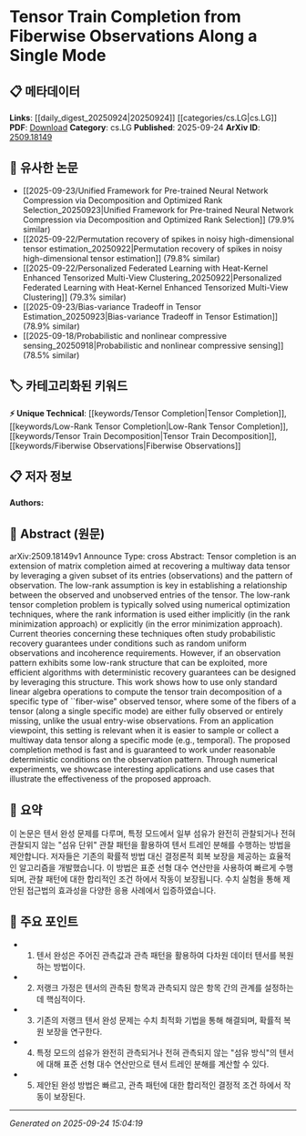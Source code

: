 <!-- KEYWORD_LINKING_METADATA:
{
  "processed_timestamp": "2025-09-24T15:04:19.877269",
  "vocabulary_version": "1.0",
  "selected_keywords": [
    "Tensor Completion",
    "Low-Rank Tensor Completion",
    "Tensor Train Decomposition",
    "Fiberwise Observations"
  ],
  "rejected_keywords": [],
  "similarity_scores": {
    "Tensor Completion": 0.75,
    "Low-Rank Tensor Completion": 0.78,
    "Tensor Train Decomposition": 0.77,
    "Fiberwise Observations": 0.8
  },
  "extraction_method": "AI_prompt_based",
  "budget_applied": true,
  "candidates_json": {
    "candidates": [
      {
        "surface": "Tensor Completion",
        "canonical": "Tensor Completion",
        "aliases": [
          "Tensor Recovery"
        ],
        "category": "unique_technical",
        "rationale": "This is a specific technique relevant to the paper's focus on recovering data tensors, providing a strong link to tensor-related research.",
        "novelty_score": 0.7,
        "connectivity_score": 0.65,
        "specificity_score": 0.8,
        "link_intent_score": 0.75
      },
      {
        "surface": "Low-Rank Tensor Completion",
        "canonical": "Low-Rank Tensor Completion",
        "aliases": [
          "Low-Rank Tensor Recovery"
        ],
        "category": "unique_technical",
        "rationale": "The concept is central to the paper's methodology, offering a precise connection to low-rank tensor studies.",
        "novelty_score": 0.8,
        "connectivity_score": 0.7,
        "specificity_score": 0.85,
        "link_intent_score": 0.78
      },
      {
        "surface": "Tensor Train Decomposition",
        "canonical": "Tensor Train Decomposition",
        "aliases": [
          "TT Decomposition"
        ],
        "category": "unique_technical",
        "rationale": "This decomposition method is crucial for the paper's proposed approach, linking to tensor decomposition techniques.",
        "novelty_score": 0.75,
        "connectivity_score": 0.68,
        "specificity_score": 0.82,
        "link_intent_score": 0.77
      },
      {
        "surface": "Fiberwise Observations",
        "canonical": "Fiberwise Observations",
        "aliases": [
          "Fiber-wise Observations"
        ],
        "category": "unique_technical",
        "rationale": "The paper introduces a novel observation pattern, which is key to its methodology, providing a unique link to observation strategies.",
        "novelty_score": 0.85,
        "connectivity_score": 0.6,
        "specificity_score": 0.9,
        "link_intent_score": 0.8
      }
    ],
    "ban_list_suggestions": [
      "method",
      "experiment",
      "performance",
      "numerical optimization"
    ]
  },
  "decisions": [
    {
      "candidate_surface": "Tensor Completion",
      "resolved_canonical": "Tensor Completion",
      "decision": "linked",
      "scores": {
        "novelty": 0.7,
        "connectivity": 0.65,
        "specificity": 0.8,
        "link_intent": 0.75
      }
    },
    {
      "candidate_surface": "Low-Rank Tensor Completion",
      "resolved_canonical": "Low-Rank Tensor Completion",
      "decision": "linked",
      "scores": {
        "novelty": 0.8,
        "connectivity": 0.7,
        "specificity": 0.85,
        "link_intent": 0.78
      }
    },
    {
      "candidate_surface": "Tensor Train Decomposition",
      "resolved_canonical": "Tensor Train Decomposition",
      "decision": "linked",
      "scores": {
        "novelty": 0.75,
        "connectivity": 0.68,
        "specificity": 0.82,
        "link_intent": 0.77
      }
    },
    {
      "candidate_surface": "Fiberwise Observations",
      "resolved_canonical": "Fiberwise Observations",
      "decision": "linked",
      "scores": {
        "novelty": 0.85,
        "connectivity": 0.6,
        "specificity": 0.9,
        "link_intent": 0.8
      }
    }
  ]
}
-->

# Tensor Train Completion from Fiberwise Observations Along a Single Mode

## 📋 메타데이터

**Links**: [[daily_digest_20250924|20250924]] [[categories/cs.LG|cs.LG]]
**PDF**: [Download](https://arxiv.org/pdf/2509.18149.pdf)
**Category**: cs.LG
**Published**: 2025-09-24
**ArXiv ID**: [2509.18149](https://arxiv.org/abs/2509.18149)

## 🔗 유사한 논문
- [[2025-09-23/Unified Framework for Pre-trained Neural Network Compression via Decomposition and Optimized Rank Selection_20250923|Unified Framework for Pre-trained Neural Network Compression via Decomposition and Optimized Rank Selection]] (79.9% similar)
- [[2025-09-22/Permutation recovery of spikes in noisy high-dimensional tensor estimation_20250922|Permutation recovery of spikes in noisy high-dimensional tensor estimation]] (79.8% similar)
- [[2025-09-22/Personalized Federated Learning with Heat-Kernel Enhanced Tensorized Multi-View Clustering_20250922|Personalized Federated Learning with Heat-Kernel Enhanced Tensorized Multi-View Clustering]] (79.3% similar)
- [[2025-09-23/Bias-variance Tradeoff in Tensor Estimation_20250923|Bias-variance Tradeoff in Tensor Estimation]] (78.9% similar)
- [[2025-09-18/Probabilistic and nonlinear compressive sensing_20250918|Probabilistic and nonlinear compressive sensing]] (78.5% similar)

## 🏷️ 카테고리화된 키워드
**⚡ Unique Technical**: [[keywords/Tensor Completion|Tensor Completion]], [[keywords/Low-Rank Tensor Completion|Low-Rank Tensor Completion]], [[keywords/Tensor Train Decomposition|Tensor Train Decomposition]], [[keywords/Fiberwise Observations|Fiberwise Observations]]

## 📋 저자 정보

**Authors:** 

## 📄 Abstract (원문)

arXiv:2509.18149v1 Announce Type: cross 
Abstract: Tensor completion is an extension of matrix completion aimed at recovering a multiway data tensor by leveraging a given subset of its entries (observations) and the pattern of observation. The low-rank assumption is key in establishing a relationship between the observed and unobserved entries of the tensor. The low-rank tensor completion problem is typically solved using numerical optimization techniques, where the rank information is used either implicitly (in the rank minimization approach) or explicitly (in the error minimization approach). Current theories concerning these techniques often study probabilistic recovery guarantees under conditions such as random uniform observations and incoherence requirements. However, if an observation pattern exhibits some low-rank structure that can be exploited, more efficient algorithms with deterministic recovery guarantees can be designed by leveraging this structure. This work shows how to use only standard linear algebra operations to compute the tensor train decomposition of a specific type of ``fiber-wise" observed tensor, where some of the fibers of a tensor (along a single specific mode) are either fully observed or entirely missing, unlike the usual entry-wise observations. From an application viewpoint, this setting is relevant when it is easier to sample or collect a multiway data tensor along a specific mode (e.g., temporal). The proposed completion method is fast and is guaranteed to work under reasonable deterministic conditions on the observation pattern. Through numerical experiments, we showcase interesting applications and use cases that illustrate the effectiveness of the proposed approach.

## 📝 요약

이 논문은 텐서 완성 문제를 다루며, 특정 모드에서 일부 섬유가 완전히 관찰되거나 전혀 관찰되지 않는 "섬유 단위" 관찰 패턴을 활용하여 텐서 트레인 분해를 수행하는 방법을 제안합니다. 저자들은 기존의 확률적 방법 대신 결정론적 회복 보장을 제공하는 효율적인 알고리즘을 개발했습니다. 이 방법은 표준 선형 대수 연산만을 사용하여 빠르게 수행되며, 관찰 패턴에 대한 합리적인 조건 하에서 작동이 보장됩니다. 수치 실험을 통해 제안된 접근법의 효과성을 다양한 응용 사례에서 입증하였습니다.

## 🎯 주요 포인트

- 1. 텐서 완성은 주어진 관측값과 관측 패턴을 활용하여 다차원 데이터 텐서를 복원하는 방법이다.
- 2. 저랭크 가정은 텐서의 관측된 항목과 관측되지 않은 항목 간의 관계를 설정하는 데 핵심적이다.
- 3. 기존의 저랭크 텐서 완성 문제는 수치 최적화 기법을 통해 해결되며, 확률적 복원 보장을 연구한다.
- 4. 특정 모드의 섬유가 완전히 관측되거나 전혀 관측되지 않는 "섬유 방식"의 텐서에 대해 표준 선형 대수 연산만으로 텐서 트레인 분해를 계산할 수 있다.
- 5. 제안된 완성 방법은 빠르고, 관측 패턴에 대한 합리적인 결정적 조건 하에서 작동이 보장된다.


---

*Generated on 2025-09-24 15:04:19*